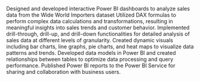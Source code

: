 Designed and developed interactive Power BI dashboards to analyze sales data from the Wide World Importers dataset
Utilized DAX formulas to perform complex data calculations and transformations, resulting in meaningful insights into sales trends and customer behavior.
Implemented drill-through, drill-up, and drill-down functionalities for detailed analysis of sales data at different levels of granularity.
Created dynamic visuals including bar charts, line graphs, pie charts, and heat maps to visualize data patterns and trends.
Developed data models in Power BI and created relationships between tables to optimize data processing and query performance.
Published Power BI reports to the Power BI Service for sharing and collaboration with business users.
